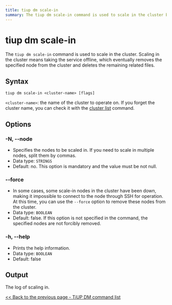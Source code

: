 ```yaml
---
title: tiup dm scale-in
summary: The tiup dm scale-in command is used to scale in the cluster by taking the service offline and removing the specified node from the cluster. The syntax is "tiup dm scale-in <cluster-name> [flags]". Options include -N, --force, and -h for specifying nodes, forcing removal of down nodes, and printing help information. The output is the log of scaling in.
---
```


# tiup dm scale-in

The `tiup dm scale-in` command is used to scale in the cluster. Scaling in the cluster means taking the service offline, which eventually removes the specified node from the cluster and deletes the remaining related files.

## Syntax

```shell
tiup dm scale-in <cluster-name> [flags]
```

`<cluster-name>`: the name of the cluster to operate on. If you forget the cluster name, you can check it with the [cluster list](/tiup/tiup-component-dm-list.md) command.

## Options

### -N, --node

- Specifies the nodes to be scaled in. If you need to scale in multiple nodes, split them by commas.
- Data type: `STRINGS`
- Default: no. This option is mandatory and the value must be not null.

### --force

- In some cases, some scale-in nodes in the cluster have been down, making it impossible to connect to the node through SSH for operation. At this time, you can use the `--force` option to remove these nodes from the cluster.
- Data type: `BOOLEAN`
- Default: false. If this option is not specified in the command, the specified nodes are not forcibly removed.

### -h, --help

- Prints the help information.
- Data type: `BOOLEAN`
- Default: false

## Output

The log of scaling in.

[<< Back to the previous page - TiUP DM command list](/tiup/tiup-component-dm.md#command-list)
